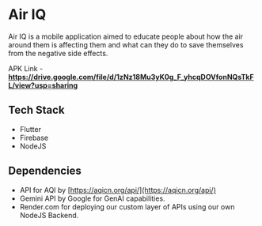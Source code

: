 # Air IQ

Air IQ is a mobile application aimed to educate people about how the air around them is affecting them and what can they do to save themselves from the negative side effects.

APK Link - **https://drive.google.com/file/d/1zNz18Mu3yK0g_F_yhcqDOVfonNQsTkFL/view?usp=sharing**

## Tech Stack

- Flutter
- Firebase
- NodeJS

## Dependencies

- API for AQI by [https://aqicn.org/api/](https://aqicn.org/api/)
- Gemini API by Google for GenAI capabilities.
- Render.com for deploying our custom layer of APIs using our own NodeJS Backend.